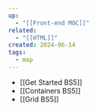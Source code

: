 ```yaml
---
up:
  - "[[Front-end MOC]]"
related:
  - "[[HTML]]"
created: 2024-06-14
tags:
  - map
---
```

- [[Get Started BS5]]
- [[Containers BS5]]
- [[Grid BS5]]